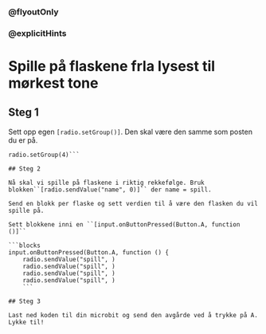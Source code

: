 ### @flyoutOnly
### @explicitHints

# Spille på flaskene frla lysest til mørkest tone


## Steg 1

Sett opp egen ``[radio.setGroup()]``. Den skal være den samme som posten du er på.

```blocks
radio.setGroup(4)```

## Steg 2

Nå skal vi spille på flaskene i riktig rekkefølge. Bruk blokken``[radio.sendValue("name", 0)]`` der name = spill. 

Send en blokk per flaske og sett verdien til å være den flasken du vil spille på. 

Sett blokkene inni en ``[input.onButtonPressed(Button.A, function ()]``

```blocks
input.onButtonPressed(Button.A, function () {
    radio.sendValue("spill", )
    radio.sendValue("spill", )
    radio.sendValue("spill", )
    radio.sendValue("spill", )
    ```

## Steg 3

Last ned koden til din microbit og send den avgårde ved å trykke på A. Lykke til!